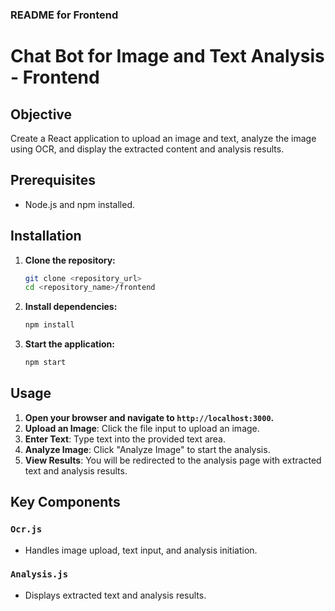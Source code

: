 ### README for Frontend

# Chat Bot for Image and Text Analysis - Frontend

## Objective

Create a React application to upload an image and text, analyze the image using OCR, and display the extracted content and analysis results.

## Prerequisites

- Node.js and npm installed.

## Installation

1. **Clone the repository:**
    ```bash
    git clone <repository_url>
    cd <repository_name>/frontend
    ```

2. **Install dependencies:**
    ```bash
    npm install
    ```

3. **Start the application:**
    ```bash
    npm start
    ```

## Usage

1. **Open your browser and navigate to `http://localhost:3000`.**
2. **Upload an Image**: Click the file input to upload an image.
3. **Enter Text**: Type text into the provided text area.
4. **Analyze Image**: Click "Analyze Image" to start the analysis.
5. **View Results**: You will be redirected to the analysis page with extracted text and analysis results.

## Key Components

### `Ocr.js`
- Handles image upload, text input, and analysis initiation.

### `Analysis.js`
- Displays extracted text and analysis results.
